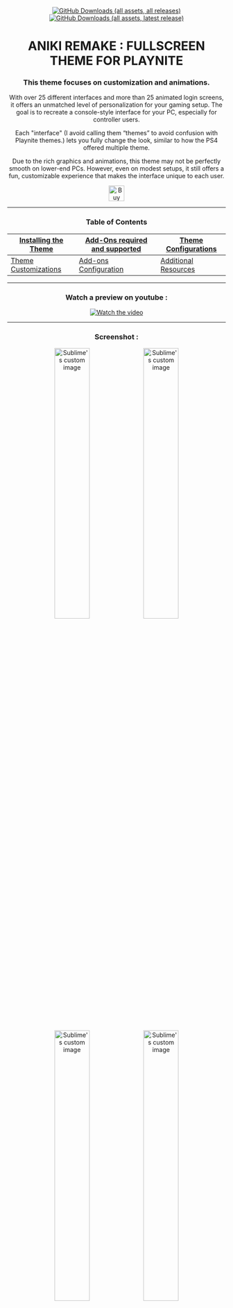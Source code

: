<div align="center">

[![GitHub Downloads (all assets, all releases)](https://img.shields.io/github/downloads/Mike-Aniki/Aniki-Remake/total?style=for-the-badge&label=Total%20Downloads%20for%20All%20Releases&color=blue)]() [![GitHub Downloads (all assets, latest release)](https://img.shields.io/github/downloads/Mike-Aniki/Aniki-Remake/latest/total?style=for-the-badge&label=Total%20Downloads%20for%20the%20Latest%20Release&color=blue)]()

</div>

<div align="center">

<h1 align="center">ANIKI REMAKE : FULLSCREEN THEME FOR PLAYNITE</h1>
</div>

<div align="center">


### **This theme focuses on customization and animations.**

With over 25 different interfaces and more than 25 animated login screens, it offers an unmatched level of personalization for your gaming setup.
The goal is to recreate a console-style interface for your PC, especially for controller users.

Each "interface" (I avoid calling them “themes” to avoid confusion with Playnite themes.) lets you fully change the look, similar to how the PS4 offered multiple theme.

Due to the rich graphics and animations, this theme may not be perfectly smooth on lower-end PCs. 
However, even on modest setups, it still offers a fun, customizable experience that makes the interface unique to each user.

<a href='https://ko-fi.com/W7W1Y9DRB' target='_blank'><img height='36' style='border:0px;height:36px;' src='https://storage.ko-fi.com/cdn/kofi5.png?v=3' border='0' alt='Buy Me a Coffee at ko-fi.com' /></a>

</div>

---

<div align="center">

### Table of Contents

| [Installing the Theme](#installing-and-updating-the-theme)                                                        | [Add-Ons required and supported](#add-ons-required-and-supported-by-the-theme)                     | [Theme Configurations](#theme-configuration)  |
|------------------------------------------------------------------------------------------|-------------------------------------------------------------------------------------|------------------------------------------------------------------|
| [Theme Customizations](#customizations) | [Add-ons Configuration](#add-ons-configuration)                         | [Additional Resources](#additional-resources)                                  |

</div>

---

<div align="center">

### **Watch a preview on youtube :** ###
	
[![Watch the video](https://img.youtube.com/vi/ufdmxC72G-U/0.jpg)](https://www.youtube.com/watch?v=ufdmxC72G-U&t)

</div>

---

<div align="center">
	
### **Screenshot :** ###
	
</div>

<p align="Center">
	<img align="top" src="https://github.com/Mike-Aniki/Aniki-ReMake/blob/main/Images/MainViewSquare.png?raw=true" alt="Sublime's custom image" width="40%" />
	<img align="top" src="https://github.com/Mike-Aniki/Aniki-ReMake/blob/main/Images/DetailsViewMiniTrailer.png?raw=true" alt="Sublime's custom image" width="40%" />
</Div>

<p align="Center">
	<img align="top" src="https://github.com/Mike-Aniki/Aniki-ReMake/blob/main/Images/ViewVertical.png?raw=true" alt="Sublime's custom image" width="40%" />
	<img align="top" src="https://github.com/Mike-Aniki/Aniki-ReMake/blob/main/Images/ViewSuccess.png?raw=true" alt="Sublime's custom image" width="40%" />
</p>



# **Installing and Updating the Theme**
### **First-Time Installation**
1. Open **Playnite** in desktop mode.  
2. Go to **Add-ons** > **Browse/Fullscreen**.  
3. Search for the **Aniki Remake** theme and click **Install**.

### **Updating from Older Versions**
If you're on a version older than **1.5.8**:  
1. Uninstall the current theme version.  
2. Reinstall the last version of the theme to ensure proper updates.

# **Add-ons required and supported by the theme**
To fully enjoy the theme, make sure you've installed the following add-ons(desktop mode)


### How To download Add-on :
>- Open Playnite in desktop mode.
>- Click on the Playnite icon (controller-shaped) at the top left to access the settings.
>- Select Add-ons, then go to the Browse tab at the bottom.
>- Search for and install the following add-ons

### **Required Add-ons**
>- **Theme Options** *(Customizes the theme)*  
>- **ExtraMetadataLoader** *(Displays game trailers, logos, and more)*  
>- **ExtraMetadataLoader Fullscreen Helper** *(Ensures compatibility in fullscreen mode)*  

### **Supported Add-ons**
>- **SuccessStory** *(In-game achievements display)*  
>- **PlayniteSound Mod** *(Custom game audio, trailer management)*  
>- **BackToGame** *(Quick return to games from the interface)*  
>- **BackgroundChanger** *(Randomized covers and wallpapers)*  
>- **CheckDLC** *(Shows game DLC information)*  
>- **Screenshot Visualizer** *(Displays in-game screenshots)*  

### **Metadata Sources recommended**
>- Use **IGN** or **Universal PSN Metadata** for square covers and character-themed wallpapers.

# **Theme Configuration**

### **Basic Layout Settings**
To ensure correct display _(If you're having trouble seeing all your games, it might be due to the layout settings. To fix this, follow these steps)_
>- Go to **Settings/Layout**
>- Set the **number of columns** to **9 or 10**.
>- Set **spacing between elements** to a minimum of **30**.

<p align="center">
	<img src="https://github.com/Mike-Aniki/Aniki-ReMake/blob/main/Images/SettingLayout.png?raw=true" alt="Layout settings" width="40%" />	
</p>

### **Activate background on main view**
_If no background is showing on the main view, make sure you have enabled the "show background image on main screen" option_
>- Go to **Settings/Visual**
>- Enabled option "show background image on main screen"



# **Customizations**

### **Changing Theme Colors, Avatars, and Usernames**
To change aspects like the theme color, avatar, and username, you'll need the Theme Options add-on. This allows for easy customization without manually editing theme files. Follow these steps to get started:
>- Install the **Theme Options** add-on.  
>- Navigate to Playnite settings > **Theme Options** to access customization settings.
<p align="center">
	<img src="https://github.com/Mike-Aniki/Aniki-ReMake/blob/main/Images/ThemeOption01.png?raw=true" alt="Theme Options settings" width="40%" />
</p>

---

### **Filter Icons**:
Icons allow you to visually differentiate between various filters like "My Games" or "Favorites." Here’s how you can change them :
>- Go to the theme folder: **Icons/Filter**.
>- Replace `.png` files with your custom icons.  
>- Match the file names to the filters (e.g., `My Games.png`).
<p align="center">
	<img src="https://github.com/Mike-Aniki/Aniki-ReMake/blob/main/Images/Filter.png?raw=true" alt="Filter icons" width="40%" />
</p>

---

### **Source Icons**:
Source icons represent platforms like Steam or Epic Games. Here's how to update them:
>- Navigate to **Icons/Source** in the theme folder.  
>- Replace platform icons (e.g., `Steam.png`) with custom images.
<p align="center">
	<img src="https://github.com/Mike-Aniki/Aniki-ReMake/blob/main/Images/Sourcesetting.png?raw=true" alt="Source icons" width="40%" />
</p>

---

### **Avatars**
To changing Avatars for your own, you need to use images in ".PNG" format :
>- Open the theme folder: **Themes Option/3.Avatar Folder**.  
>- Replace .png files with your own .png files (you'll need to rename your images with exactly the same name to match the avatar you want to replace).

---

### **Navigation Sounds**
You can replace or disable the navigation sounds for a more personalized experience :
>- Open the theme folder: **Audio**.  
>- Replace existing audio files by renaming your files to match, or delete them to remove the sounds entirely.

---

### **Login Screen Background Music**
You can replace or disable background music on login screen :
>- Open the Theme folder, and navigate to **Audio**.  
>- Rename your **.mp3** file **“AcceuilOST”** and replace the **AcceuilOST.mp3** file in the folder, or delete it to remove the music completely.

---

### **Game Status Customization**  
>- In desktop mode, click on playnite's icone in the top left-hand corner, then on library/Lybrary Manager (or with CTRL+W).  
>- In the list that appears, choose "completion statuses".
>- Here you can add or modify game statuses; if you don't want to display any statuses, simply delete all the statuses.
>- I advise you to create your own status, then you can modify the status of a game from fullscreen.

---

### **Platform Banners**  
The banners for the platforms are based on the source and the platform configured for a game. The display priority is as follows: first, it looks for a .png file for the source. If no .png is found, it will display the platform banner instead.

The linking is done using only the first source/platform listed. In other words, if a game has multiple platforms, only the first one in the list will be taken into account.

As for the source and filter icons, the platform must match the name used by the .png. le dossier des bannieres ce trouve : **ThemeFolder/Icons/Banner**

---

### **For wallpapers and covers:**

I recommend using square covers for games, combined with PlayStation Network (PSN) metadata. PlayStation screen backgrounds often place characters on the right, and this theme is designed around that layout.

Here’s how to set it up:

**In Desktop Mode:**

>- Open **Settings** from the Playnite icon at the top left.
>- Go to the **Metadata** tab and select **PSN Store** for both the **Cover** and **Background Image** options.
>- If you use multiple metadata sources, ensure PSN is at the top to prioritize it.

<p align="Center">
	<img align="top" src="https://github.com/Mike-Aniki/Aniki-ReMake/blob/main/Images/SettingMetadata.png?raw=true" alt="Sublime's custom image" width="40%" />	
</p>

**Convert game covers to square format:**

>- Go to **Settings > Appearance > Grid View**.
>- Set the **Target Aspect Ratio** to **1:1** for square covers.

<p align="Center">
	<img align="top" src="https://github.com/Mike-Aniki/Aniki-ReMake/blob/main/Images/SquareCover.png?raw=true" alt="Sublime's custom image" width="40%" />	
</p>


**Update metadata for all games:**

If you want to update all existing games with new metadata:

>- Open the Playnite menu and go to **Library > Download Metadata** (or use **CTRL+D**).
>- In the window that appears, select **All Games From Database** and uncheck **Only Missing Metadata**.
>- Click **Next**, and follow the prompts to download metadata from your chosen sources.

<p align="Center">
	<img align="top" src="https://github.com/Mike-Aniki/Aniki-ReMake/blob/main/Images/Allmetadata.png?raw=true" alt="Sublime's custom image" width="40%" />	
	<img align="top" src="https://github.com/Mike-Aniki/Aniki-ReMake/blob/main/Images/AllMetadata2.png?raw=true" alt="Sublime's custom image" width="40%" />
</p>

---

### **For logos:**

Logos are an important part of the theme design. To set them up correctly:

>- Go to **Add-ons > Generic > Extra Metadata Loader > Logo Settings**.
>- Set the maximum width to **600** and the maximum height to **320**.
>- Check option "Download logos of newly added games on library update".

<p align="Center">
	<img align="top" src="https://github.com/Mike-Aniki/Aniki-ReMake/blob/main/Images/SettingLogo.png?raw=true" alt="Sublime's custom image" width="40%" />
</p>

Note: To ensure that game logos work, you will need the ExtraMetadata Loader add-on.

**How to download logos :**

>- On Playnite desktop mode, select the games you want to download videos for via standard ways (Single right click, Ctrl+Click, Ctrl+A, Shift+Click), right click and select the menu item as shown in the image below.
>- Follow the instructions and wait for the logo to download.

<p align="Center">
	<img align="top" src="https://github.com/Mike-Aniki/Aniki-ReMake/blob/main/Images/SearchLogo.png?raw=true" alt="Sublime's custom image" width="40%" />
</p>

---

### **For trailers:**
**Setup ExtraMetadata Loader**

>- On Playnite Desktop Mode, go to the extension settings page. It is located in MainMenu -> Add-ons... -> Extensions settings -> Generic -> Extra Metadata Loader.
>- Download the required files by clicking the buttons in the screenshot. The numbers indicate which button you have to click to download the file that contains the required file.
>- Extract the files in any location and click the "Browse..." buttons of each of the required files and select the file it asks you.
<p align="Center">
	<img align="top" src="https://github.com/Mike-Aniki/Aniki-Lite/blob/main/Images/extrametadata.png?raw=true" alt="Sublime's custom image" width="40%" />
</p>

**How to download trailers :**

>- On Playnite desktop mode, select the games you want to download videos, right click and select the menu item as shown in the image below.
>- Follow the instructions and wait for the videos to download.
<p align="Center">
	<img align="top" src="https://github.com/Mike-Aniki/Aniki-Lite/blob/main/Images/DownloadVideo.png?raw=true" alt="Sublime's custom image" width="40%" />
</p>


**Mute game trailers by default:**

To automatically mute trailers:

>- In desktop mode, go to **Add-ons > Extra Metadata Loader > Video Settings** and tick **Play videos initially without sound**.


**Ensure the trailer button works smoothly:**

>- In **Add-ons > Extra Metadata Loader > Video settings**, uncheck **Show video preview when video is not playing** to prevent playback issues.

**Important Settings for the Theme**  

Disable the “Pause music during video trailer” option in the plugin settings to avoid conflicts.

<p align="center">
	<img src="https://github.com/Mike-Aniki/Aniki-ReMake/blob/main/Images/PlayniteSoundMod.png?raw=true" alt="Playnite Sound Mod settings" width="40%" />
</p>

# **Add-ons configuration**

### **Playnite Sounds Mod:**

 _If you want to integrate game music into the theme, it’s essential to download "Playnite Sound Mod" instead of "Playnite Sound".
 Playnite Sound Mod by Artem Shpynov has replaced the older version with many improvements :_

>- YouTube search integration: You can now search for and download music directly from YouTube.
>- Music preview: Listen to music before downloading to make sure it’s what you want.
>- Batch downloading: No need to download music tracks one by one; you can download them in batches.
>- Automatic pause control: Music will automatically pause if a video, like a trailer, starts playing.
>- Additional advanced features for a much smoother and more enjoyable user experience.

**Important Setting for Using Playnite Sound Mod with Aniki Remake**

For Playnite Sound Mod to work perfectly with my theme, you need to disable the “Pause music during video trailer” option in the plugin settings. When enabled, this option can mistake certain videos, such as intros and background videos, as trailers and mute the music. My theme already uses its own triggers to handle music pausing, so this plugin setting is unnecessary and can cause conflicts.

Instructions :

>- Go to the settings for Playnite Sound Mod.
>- Disable the option “Pause music during video trailer.”

<p align="Center">
	<img align="top" src="https://github.com/Mike-Aniki/Aniki-ReMake/blob/main/Images/PlayniteSoundMod.png?raw=true" alt="Sublime's custom image" width="40%" />	
</p>

**How to Install FFMPEG NORMALIZE For PlayniteSoundsMod**

_This automatically adjusts the sound level of the music to the same level for all song, to avoid one tune being too low and the next too high._

>- Install the latest python release from python.org
>- Open the Python installation folder and open "Scripts" folder (default path is C:\User\UserName\AppData\Local\Programs\Python\Python312\Scripts).
>- In the file explorer address bar, type "PowerShell".
>- In the window that opens, type ".\pip3 install ffmpeg-normalize" This will install ffmpeg_normalizer.exe in this folder.
>- Now in Playnite, PlayniteSoundMod Settings enter the path to ffmpeg-normalize.exe.
>- Check "Automatically normalize music when downloading".
>- Your ears will thank you

---

### **ScreenshotsVisualizer:**

 _Configure Screenshot Folders :_

>- In the plugin settings, click on the small buttons (1) to let the plugin automatically configure the screenshot folders for each launcher.
>- In Global screenshot path (2), specify the folder on your PC where your manual screenshots are stored. By adding {Name} at the end of the path, the plugin will search for folders named after each game.
>- You can also add multiple folders for a single game. Press the Add button (3) to open a window with a list of your games in Playnite.
>- Select your game, and it will appear in the main window. Then, click on Add Folder (4) as many times as needed and enter the path for each folder.

<p align="Center">
	<img align="top" src="https://github.com/Mike-Aniki/Aniki-ReMake/blob/main/Images/ScreenshotsVisualizer.png?raw=true" alt="Sublime's custom image" width="40%" />	
</p>

# **Additional Resources**

- [**Filters**](https://api.playnite.link/docs/manual/features/filtersAndFiltersPresets.html)
- [**Extensions**](https://api.playnite.link/docs/manual/features/extensionsSupport/installingExtensions.html)
- [**Adding games**](https://api.playnite.link/docs/manual/library/games/addingGames.html)
- [**Removing games**](https://api.playnite.link/docs/manual/library/games/removingGames.html)
- [**Metadata**](https://api.playnite.link/docs/manual/library/games/metadata.html#updating-game-metadata)
- [**Library manager**](https://api.playnite.link/docs/manual/library/libraryManager.html)
- [**Backup**](https://api.playnite.link/docs/manual/library/backup.html)
- [**FAQ**](https://api.playnite.link/docs/manual/library/games/faq.html)

---
### Enjoy your gaming experience !
---
### **Support me on Ko-fi** 
<a href='https://ko-fi.com/W7W1Y9DRB' target='_blank'><img height='36' style='border:0px;height:36px;' src='https://storage.ko-fi.com/cdn/kofi5.png?v=3' border='0' alt='Buy Me a Coffee at ko-fi.com' /></a>




